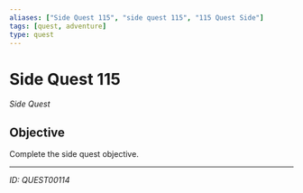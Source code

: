 ```yaml
---
aliases: ["Side Quest 115", "side quest 115", "115 Quest Side"]
tags: [quest, adventure]
type: quest
---
```


# Side Quest 115

*Side Quest*

## Objective
Complete the side quest objective.

---
*ID: QUEST00114*